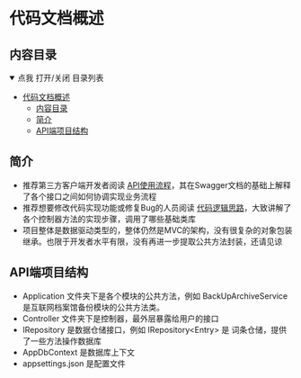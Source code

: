 # 代码文档概述
## 内容目录

<details open="open">
  <summary>点我 打开/关闭 目录列表</summary>

- [代码文档概述](#代码文档概述)
  - [内容目录](#内容目录)
  - [简介](#简介)
  - [API端项目结构](#api端项目结构)

</details>

<span id="nav-1"></span>

## 简介
- 推荐第三方客户端开发者阅读 [API使用流程](/Docs/AboutCode/APIInstructions/Summary.md)，其在Swagger文档的基础上解释了各个接口之间如何协调实现业务流程
- 推荐想要修改代码实现功能或修复Bug的人员阅读 [代码逻辑思路]()，大致讲解了各个控制器方法的实现步骤，调用了哪些基础类库
- 项目整体是数据驱动类型的，整体仍然是MVC的架构，没有很复杂的对象包装继承。也限于开发者水平有限，没有再进一步提取公共方法封装，还请见谅

## API端项目结构
- Application 文件夹下是各个模块的公共方法，例如 BackUpArchiveService 是互联网档案馆备份模块的公共方法类。
- Controller 文件夹下是控制器，最外层暴露给用户的接口
- IRepository 是数据仓储接口，例如 IRepository\<Entry\> 是 词条仓储，提供了一些方法操作数据库
- AppDbContext 是数据库上下文
- appsettings.json 是配置文件

